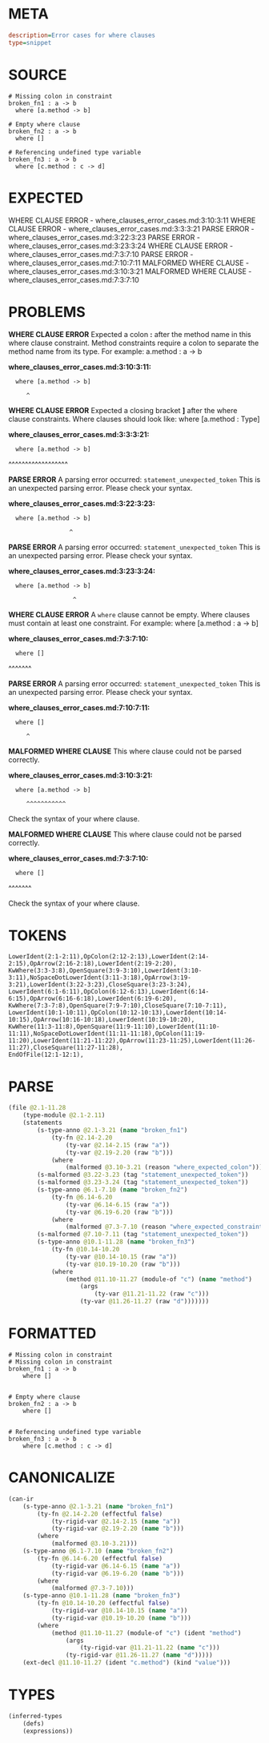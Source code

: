 # META
~~~ini
description=Error cases for where clauses
type=snippet
~~~
# SOURCE
~~~roc
# Missing colon in constraint
broken_fn1 : a -> b
  where [a.method -> b]

# Empty where clause
broken_fn2 : a -> b
  where []

# Referencing undefined type variable
broken_fn3 : a -> b
  where [c.method : c -> d]
~~~
# EXPECTED
WHERE CLAUSE ERROR - where_clauses_error_cases.md:3:10:3:11
WHERE CLAUSE ERROR - where_clauses_error_cases.md:3:3:3:21
PARSE ERROR - where_clauses_error_cases.md:3:22:3:23
PARSE ERROR - where_clauses_error_cases.md:3:23:3:24
WHERE CLAUSE ERROR - where_clauses_error_cases.md:7:3:7:10
PARSE ERROR - where_clauses_error_cases.md:7:10:7:11
MALFORMED WHERE CLAUSE - where_clauses_error_cases.md:3:10:3:21
MALFORMED WHERE CLAUSE - where_clauses_error_cases.md:7:3:7:10
# PROBLEMS
**WHERE CLAUSE ERROR**
Expected a colon **:** after the method name in this where clause constraint.
Method constraints require a colon to separate the method name from its type.
For example:     a.method : a -> b

**where_clauses_error_cases.md:3:10:3:11:**
```roc
  where [a.method -> b]
```
         ^


**WHERE CLAUSE ERROR**
Expected a closing bracket **]** after the where clause constraints.
Where clauses should look like:     where [a.method : Type]

**where_clauses_error_cases.md:3:3:3:21:**
```roc
  where [a.method -> b]
```
  ^^^^^^^^^^^^^^^^^^


**PARSE ERROR**
A parsing error occurred: `statement_unexpected_token`
This is an unexpected parsing error. Please check your syntax.

**where_clauses_error_cases.md:3:22:3:23:**
```roc
  where [a.method -> b]
```
                     ^


**PARSE ERROR**
A parsing error occurred: `statement_unexpected_token`
This is an unexpected parsing error. Please check your syntax.

**where_clauses_error_cases.md:3:23:3:24:**
```roc
  where [a.method -> b]
```
                      ^


**WHERE CLAUSE ERROR**
A `where` clause cannot be empty.
Where clauses must contain at least one constraint.
For example:
        where [a.method : a -> b]

**where_clauses_error_cases.md:7:3:7:10:**
```roc
  where []
```
  ^^^^^^^


**PARSE ERROR**
A parsing error occurred: `statement_unexpected_token`
This is an unexpected parsing error. Please check your syntax.

**where_clauses_error_cases.md:7:10:7:11:**
```roc
  where []
```
         ^


**MALFORMED WHERE CLAUSE**
This where clause could not be parsed correctly.

**where_clauses_error_cases.md:3:10:3:21:**
```roc
  where [a.method -> b]
```
         ^^^^^^^^^^^

Check the syntax of your where clause.

**MALFORMED WHERE CLAUSE**
This where clause could not be parsed correctly.

**where_clauses_error_cases.md:7:3:7:10:**
```roc
  where []
```
  ^^^^^^^

Check the syntax of your where clause.

# TOKENS
~~~zig
LowerIdent(2:1-2:11),OpColon(2:12-2:13),LowerIdent(2:14-2:15),OpArrow(2:16-2:18),LowerIdent(2:19-2:20),
KwWhere(3:3-3:8),OpenSquare(3:9-3:10),LowerIdent(3:10-3:11),NoSpaceDotLowerIdent(3:11-3:18),OpArrow(3:19-3:21),LowerIdent(3:22-3:23),CloseSquare(3:23-3:24),
LowerIdent(6:1-6:11),OpColon(6:12-6:13),LowerIdent(6:14-6:15),OpArrow(6:16-6:18),LowerIdent(6:19-6:20),
KwWhere(7:3-7:8),OpenSquare(7:9-7:10),CloseSquare(7:10-7:11),
LowerIdent(10:1-10:11),OpColon(10:12-10:13),LowerIdent(10:14-10:15),OpArrow(10:16-10:18),LowerIdent(10:19-10:20),
KwWhere(11:3-11:8),OpenSquare(11:9-11:10),LowerIdent(11:10-11:11),NoSpaceDotLowerIdent(11:11-11:18),OpColon(11:19-11:20),LowerIdent(11:21-11:22),OpArrow(11:23-11:25),LowerIdent(11:26-11:27),CloseSquare(11:27-11:28),
EndOfFile(12:1-12:1),
~~~
# PARSE
~~~clojure
(file @2.1-11.28
	(type-module @2.1-2.11)
	(statements
		(s-type-anno @2.1-3.21 (name "broken_fn1")
			(ty-fn @2.14-2.20
				(ty-var @2.14-2.15 (raw "a"))
				(ty-var @2.19-2.20 (raw "b")))
			(where
				(malformed @3.10-3.21 (reason "where_expected_colon"))))
		(s-malformed @3.22-3.23 (tag "statement_unexpected_token"))
		(s-malformed @3.23-3.24 (tag "statement_unexpected_token"))
		(s-type-anno @6.1-7.10 (name "broken_fn2")
			(ty-fn @6.14-6.20
				(ty-var @6.14-6.15 (raw "a"))
				(ty-var @6.19-6.20 (raw "b")))
			(where
				(malformed @7.3-7.10 (reason "where_expected_constraints"))))
		(s-malformed @7.10-7.11 (tag "statement_unexpected_token"))
		(s-type-anno @10.1-11.28 (name "broken_fn3")
			(ty-fn @10.14-10.20
				(ty-var @10.14-10.15 (raw "a"))
				(ty-var @10.19-10.20 (raw "b")))
			(where
				(method @11.10-11.27 (module-of "c") (name "method")
					(args
						(ty-var @11.21-11.22 (raw "c")))
					(ty-var @11.26-11.27 (raw "d")))))))
~~~
# FORMATTED
~~~roc
# Missing colon in constraint
# Missing colon in constraint
broken_fn1 : a -> b
	where []


# Empty where clause
broken_fn2 : a -> b
	where []


# Referencing undefined type variable
broken_fn3 : a -> b
	where [c.method : c -> d]
~~~
# CANONICALIZE
~~~clojure
(can-ir
	(s-type-anno @2.1-3.21 (name "broken_fn1")
		(ty-fn @2.14-2.20 (effectful false)
			(ty-rigid-var @2.14-2.15 (name "a"))
			(ty-rigid-var @2.19-2.20 (name "b")))
		(where
			(malformed @3.10-3.21)))
	(s-type-anno @6.1-7.10 (name "broken_fn2")
		(ty-fn @6.14-6.20 (effectful false)
			(ty-rigid-var @6.14-6.15 (name "a"))
			(ty-rigid-var @6.19-6.20 (name "b")))
		(where
			(malformed @7.3-7.10)))
	(s-type-anno @10.1-11.28 (name "broken_fn3")
		(ty-fn @10.14-10.20 (effectful false)
			(ty-rigid-var @10.14-10.15 (name "a"))
			(ty-rigid-var @10.19-10.20 (name "b")))
		(where
			(method @11.10-11.27 (module-of "c") (ident "method")
				(args
					(ty-rigid-var @11.21-11.22 (name "c")))
				(ty-rigid-var @11.26-11.27 (name "d")))))
	(ext-decl @11.10-11.27 (ident "c.method") (kind "value")))
~~~
# TYPES
~~~clojure
(inferred-types
	(defs)
	(expressions))
~~~
